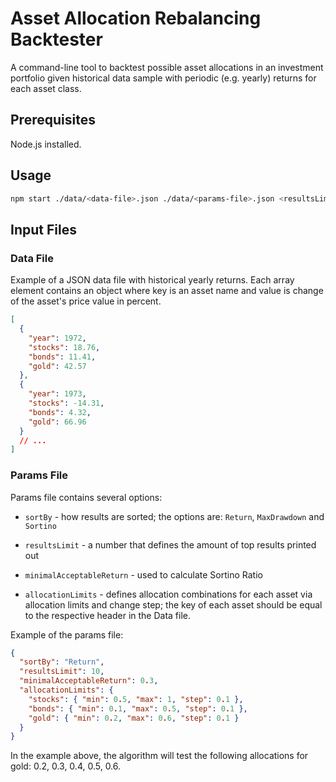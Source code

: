 # Asset Allocation Rebalancing Backtester

A command-line tool to backtest possible asset allocations in an investment portfolio given historical data sample with periodic (e.g. yearly) returns for each asset class.

## Prerequisites

Node.js installed.

## Usage

```sh
npm start ./data/<data-file>.json ./data/<params-file>.json <resultsLimit>
```

## Input Files

### Data File

Example of a JSON data file with historical yearly returns.
Each array element contains an object where key is an asset name and value is change of the asset's price value in percent.

```json
[
  {
    "year": 1972,
    "stocks": 18.76,
    "bonds": 11.41,
    "gold": 42.57
  },
  {
    "year": 1973,
    "stocks": -14.31,
    "bonds": 4.32,
    "gold": 66.96
  }
  // ...
]
```

### Params File

Params file contains several options:

- `sortBy` - how results are sorted; the options are: `Return`, `MaxDrawdown` and `Sortino`

- `resultsLimit` - a number that defines the amount of top results printed out

- `minimalAcceptableReturn` - used to calculate Sortino Ratio

- `allocationLimits` - defines allocation combinations for each asset via allocation limits and change step; the key of each asset should be equal to the respective header in the Data file.

Example of the params file:

```json
{
  "sortBy": "Return",
  "resultsLimit": 10,
  "minimalAcceptableReturn": 0.3,
  "allocationLimits": {
    "stocks": { "min": 0.5, "max": 1, "step": 0.1 },
    "bonds": { "min": 0.1, "max": 0.5, "step": 0.1 },
    "gold": { "min": 0.2, "max": 0.6, "step": 0.1 }
  }
}
```

In the example above, the algorithm will test the following allocations for gold: 0.2, 0.3, 0.4, 0.5, 0.6.
